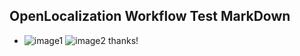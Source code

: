 ## OpenLocalization Workflow Test MarkDown
* ![image1](.\2ccf9c31-104c-4783-b64f-1f11f48c38ea.PNG)   ![image2](.\a9f524cc-9304-469d-8515-419168b1c386.png) 
thanks!